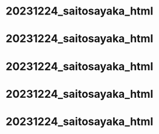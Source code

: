 # 20231224_saitosayaka_html
# 20231224_saitosayaka_html
# 20231224_saitosayaka_html
# 20231224_saitosayaka_html
# 20231224_saitosayaka_html
